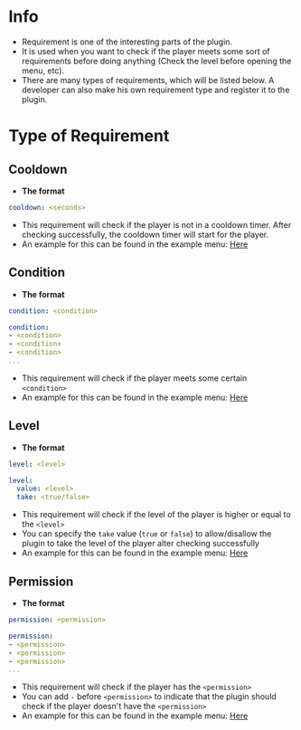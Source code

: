 # Info
* Requirement is one of the interesting parts of the plugin.
* It is used when you want to check if the player meets some sort of requirements before doing anything (Check the level before opening the menu, etc).
* There are many types of requirements, which will be listed below. A developer can also make his own requirement type and register it to the plugin.
# Type of Requirement
## Cooldown
* **The format**
```yaml
cooldown: <seconds>
```
* This requirement will check if the player is not in a cooldown timer. After checking successfully, the cooldown timer will start for the player.
* An example for this can be found in the example menu: [Here](https://github.com/BetterGUI-MC/BetterGUI/blob/17209a29e6b9948fd15991916a25a42763a68c6a/src/main/resources/menu/example.yml#L216)
## Condition
* **The format**
```yaml
condition: <condition>
```
```yaml
condition:
- <condition>
- <condition>
- <condition>
...
```
* This requirement will check if the player meets some certain `<condition>`
* An example for this can be found in the example menu: [Here](https://github.com/BetterGUI-MC/BetterGUI/blob/17209a29e6b9948fd15991916a25a42763a68c6a/src/main/resources/menu/example.yml#L281)
## Level
* **The format**
```yaml
level: <level>
```
```yaml
level:
  value: <level>
  take: <true/false>
```
* This requirement will check if the level of the player is higher or equal to the `<level>`
* You can specify the `take` value (`true` or `false`) to allow/disallow the plugin to take the level of the player alter checking successfully
* An example for this can be found in the example menu: [Here](https://github.com/BetterGUI-MC/BetterGUI/blob/17209a29e6b9948fd15991916a25a42763a68c6a/src/main/resources/menu/example.yml#L307)
## Permission
* **The format**
```yaml
permission: <permission>
```
```yaml
permission:
- <permission>
- <permission>
- <permission>
...
```
* This requirement will check if the player has the `<permission>`
* You can add `-` before `<permission>` to indicate that the plugin should check if the player doesn't have the `<permission>`
* An example for this can be found in the example menu: [Here](https://github.com/BetterGUI-MC/BetterGUI/blob/17209a29e6b9948fd15991916a25a42763a68c6a/src/main/resources/menu/example.yml#L150)